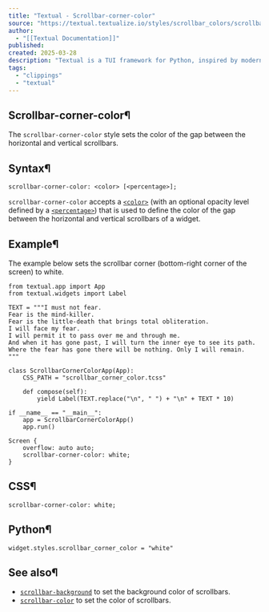 ```yaml
---
title: "Textual - Scrollbar-corner-color"
source: "https://textual.textualize.io/styles/scrollbar_colors/scrollbar_corner_color/"
author:
  - "[[Textual Documentation]]"
published:
created: 2025-03-28
description: "Textual is a TUI framework for Python, inspired by modern web development."
tags:
  - "clippings"
  - "textual"
---
```

## Scrollbar-corner-color¶

The `scrollbar-corner-color` style sets the color of the gap between the horizontal and vertical scrollbars.

## Syntax¶

```
scrollbar-corner-color: <color> [<percentage>];
```

`scrollbar-corner-color` accepts a [`<color>`](https://textual.textualize.io/css_types/color/) (with an optional opacity level defined by a [`<percentage>`](https://textual.textualize.io/css_types/percentage/)) that is used to define the color of the gap between the horizontal and vertical scrollbars of a widget.

## Example¶

The example below sets the scrollbar corner (bottom-right corner of the screen) to white.

<!-- SVG content removed by SVG Remover -->

```
from textual.app import App
from textual.widgets import Label

TEXT = """I must not fear.
Fear is the mind-killer.
Fear is the little-death that brings total obliteration.
I will face my fear.
I will permit it to pass over me and through me.
And when it has gone past, I will turn the inner eye to see its path.
Where the fear has gone there will be nothing. Only I will remain.
"""

class ScrollbarCornerColorApp(App):
    CSS_PATH = "scrollbar_corner_color.tcss"

    def compose(self):
        yield Label(TEXT.replace("\n", " ") + "\n" + TEXT * 10)

if __name__ == "__main__":
    app = ScrollbarCornerColorApp()
    app.run()
```

```
Screen {
    overflow: auto auto;
    scrollbar-corner-color: white;
}
```

## CSS¶

```
scrollbar-corner-color: white;
```

## Python¶

```
widget.styles.scrollbar_corner_color = "white"
```

## See also¶

- [`scrollbar-background`](https://textual.textualize.io/styles/scrollbar_colors/scrollbar_background/) to set the background color of scrollbars.
- [`scrollbar-color`](https://textual.textualize.io/styles/scrollbar_colors/scrollbar_color/) to set the color of scrollbars.